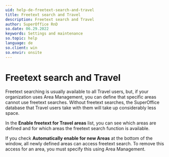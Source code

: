 ```yaml
---
uid: help-de-freetext-search-and-travel
title: Freetext search and Travel
description: Freetext search and Travel
author: SuperOffice RnD
so.date: 06.29.2022
keywords: Settings and maintenance
so.topic: help
language: de
so.client: win
so.envir: onsite
---
```


# Freetext search and Travel

Freetext searching is usually available to all Travel users, but, if your organization uses Area Management, you can define that specific areas cannot use freetext searches. Without freetext searches, the SuperOffice database that Travel users take with them will take up considerably less space.

In the **Enable freetext for Travel areas** list, you can see which areas are defined and for which areas the freetext search function is available.

If you check **Automatically enable for new Areas** at the bottom of the window, all newly defined areas can access freetext search. To remove this access for an area, you must specify this using Area Management.

